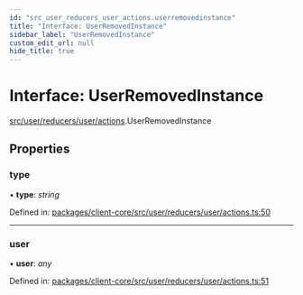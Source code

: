 ```yaml
---
id: "src_user_reducers_user_actions.userremovedinstance"
title: "Interface: UserRemovedInstance"
sidebar_label: "UserRemovedInstance"
custom_edit_url: null
hide_title: true
---
```


# Interface: UserRemovedInstance

[src/user/reducers/user/actions](../modules/src_user_reducers_user_actions.md).UserRemovedInstance

## Properties

### type

• **type**: *string*

Defined in: [packages/client-core/src/user/reducers/user/actions.ts:50](https://github.com/xr3ngine/xr3ngine/blob/673ad6a5f/packages/client-core/src/user/reducers/user/actions.ts#L50)

___

### user

• **user**: *any*

Defined in: [packages/client-core/src/user/reducers/user/actions.ts:51](https://github.com/xr3ngine/xr3ngine/blob/673ad6a5f/packages/client-core/src/user/reducers/user/actions.ts#L51)
